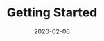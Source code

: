 ---
linktitle: ''
summary: ''
weight: 1
title: Getting Started
date: 2020-02-06
draft: false
type: book
authors:
- admin
tags: 
- getting-started
categories: ''
toc: true
profile: false
reading_time: true
share: true
featured: true
comments: true
disable_comment: false
commentable: true
editable: false
header:
  caption: ''
  image: ''
---